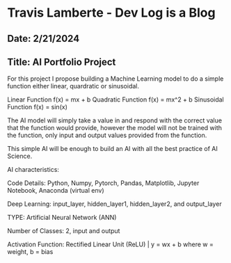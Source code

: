 # Travis Lamberte - Dev Log is a Blog

## Date: 2/21/2024

## Title: AI Portfolio Project

For this project I propose building a Machine Learning model to do a simple function either linear, quardratic or sinusoidal.

Linear Function f(x) = mx + b
Quadratic Function f(x) = mx^2 + b
Sinusoidal Function f(x) = sin(x)

The AI model will simply take a value in and respond with the correct value that the function would provide, however the model will not be trained with the function, only input and output values provided from the function.

This simple AI will be enough to build an AI with all the best practice of AI Science.

AI characteristics:

Code Details: Python, Numpy, Pytorch, Pandas, Matplotlib, Jupyter Notebook, Anaconda (virtual env)

Deep Learning: input_layer, hidden_layer1, hidden_layer2, and output_layer

TYPE: Artificial Neural Network (ANN)

Number of Classes: 2, input and output

Activation Function: Rectified Linear Unit (ReLU) | y = wx + b where w = weight, b = bias
